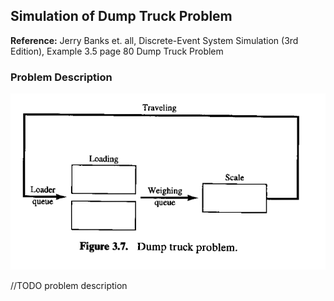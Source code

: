 
## Simulation of Dump Truck Problem

**Reference:** Jerry Banks et. all, Discrete-Event System Simulation (3rd Edition),
Example 3.5 page 80 Dump Truck Problem


### Problem Description
![dump truck problem](docs/dump.truck.problem.png)

//TODO problem description 

